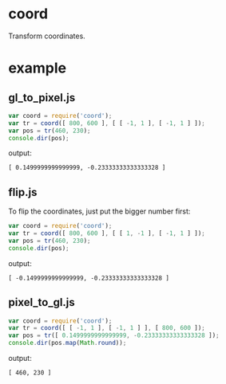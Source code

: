 coord
=====

Transform coordinates.

example
=======

gl_to_pixel.js
--------------

``` js
var coord = require('coord');
var tr = coord([ 800, 600 ], [ [ -1, 1 ], [ -1, 1 ] ]);
var pos = tr(460, 230);
console.dir(pos);
```

output:

```
[ 0.1499999999999999, -0.23333333333333328 ]
```

flip.js
-------

To flip the coordinates, just put the bigger number first:

``` js
var coord = require('coord');
var tr = coord([ 800, 600 ], [ [ 1, -1 ], [ -1, 1 ] ]);
var pos = tr(460, 230);
console.dir(pos);
```

output:

```
[ -0.1499999999999999, -0.23333333333333328 ]
```

pixel_to_gl.js
--------------

``` js
var coord = require('coord');
var tr = coord([ [ -1, 1 ], [ -1, 1 ] ], [ 800, 600 ]);
var pos = tr([ 0.1499999999999999, -0.23333333333333328 ]);
console.dir(pos.map(Math.round));
```

output:

```
[ 460, 230 ]
```

